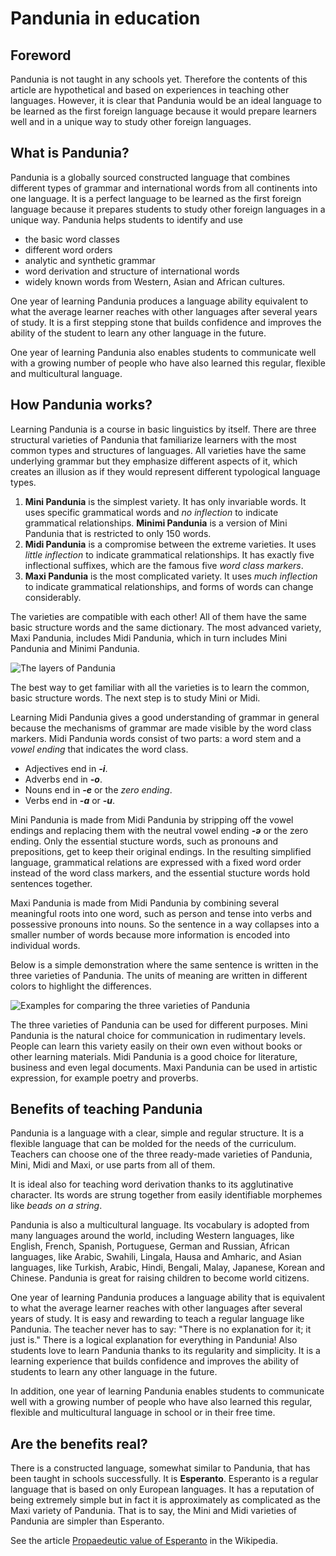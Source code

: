 # Pandunia in education

## Foreword

Pandunia is not taught in any schools yet.
Therefore the contents of this article are hypothetical and based on experiences in teaching other languages.
However, it is clear that Pandunia would be an ideal language to be learned as the first foreign language
because it would prepare learners well and in a unique way to study other foreign languages.


## What is Pandunia?

Pandunia is a globally sourced constructed language
that combines different types of grammar and international words from all continents into one language.
It is a perfect language to be learned as the first foreign language because it prepares students to study other foreign languages in a unique way.
Pandunia helps students to identify and use

- the basic word classes
- different word orders
- analytic and synthetic grammar
- word derivation and structure of international words
- widely known words from Western, Asian and African cultures.

One year of learning Pandunia produces a language ability equivalent to what the average learner reaches with other languages after several years of study.
It is a first stepping stone that builds confidence and improves the ability of the student to learn any other language in the future.

One year of learning Pandunia also enables students to communicate well with a growing number of people
who have also learned this regular, flexible and multicultural language.


## How Pandunia works?

Learning Pandunia is a course in basic linguistics by itself.
There are three structural varieties of Pandunia
that familiarize learners with the most common types and structures of languages.
All varieties have the same underlying grammar but they emphasize different aspects of it,
which creates an illusion as if they would represent different typological language types.

1. **Mini Pandunia** is the simplest variety.
   It has only invariable words.
   It uses specific grammatical words and *no inflection* to indicate grammatical relationships.
   **Minimi Pandunia** is a version of Mini Pandunia that is restricted to only 150 words.
2. **Midi Pandunia** is a compromise between the extreme varieties.
   It uses *little inflection* to indicate grammatical relationships.
   It has exactly five inflectional suffixes, which are the famous five *word class markers*.
3. **Maxi Pandunia** is the most complicated variety.
   It uses *much inflection* to indicate grammatical relationships,
   and forms of words can change considerably.

The varieties are compatible with each other!
All of them have the same basic structure words and the same dictionary.
The most advanced variety, Maxi Pandunia, includes Midi Pandunia, which in turn includes Mini Pandunia and Minimi Pandunia.

![](http://www.pandunia.info/grafe/pandunia-3.png "The layers of Pandunia")

The best way to get familiar with all the varieties is to learn the common, basic structure words.
The next step is to study Mini or Midi.

Learning Midi Pandunia gives a good understanding of grammar in general
because the mechanisms of grammar are made visible by the word class markers.
Midi Pandunia words consist of two parts:
a word stem and a *vowel ending* that indicates the word class.

- Adjectives end in ***-i***.
- Adverbs end in ***-o***.
- Nouns end in ***-e*** or the *zero ending*.
- Verbs end in ***-a*** or ***-u***.

Mini Pandunia is made from Midi Pandunia by stripping off the vowel endings
and replacing them with the neutral vowel ending ***-ə*** or the zero ending.
Only the essential stucture words, such as pronouns and prepositions, get to keep their original endings.
In the resulting simplified language, grammatical relations are expressed with a fixed word order instead of the word class markers,
and the essential stucture words hold sentences together.

Maxi Pandunia is made from Midi Pandunia by combining several meaningful roots into one word,
such as person and tense into verbs and possessive pronouns into nouns.
So the sentence in a way collapses into a smaller number of words
because more information is encoded into individual words.

Below is a simple demonstration where the same sentence is written in the three varieties of Pandunia.
The units of meaning are written in different colors to highlight the differences.

![](http://www.pandunia.info/grafe/Mini-Midi-Maxi_ENG.png "Examples for comparing the three varieties of Pandunia")

The three varieties of Pandunia can be used for different purposes.
Mini Pandunia is the natural choice for communication in rudimentary levels.
People can learn this variety easily on their own even without books or other learning materials.
Midi Pandunia is a good choice for literature, business and even legal documents.
Maxi Pandunia can be used in artistic expression, for example poetry and proverbs.


## Benefits of teaching Pandunia

Pandunia is a language with a clear, simple and regular structure.
It is a flexible language that can be molded for the needs of the curriculum.
Teachers can choose one of the three ready-made varieties of Pandunia, Mini, Midi and Maxi,
or use parts from all of them.

It is ideal also for teaching word derivation thanks to its agglutinative character.
Its words are strung together from easily identifiable morphemes like *beads on a string*.

Pandunia is also a multicultural language.
Its vocabulary is adopted from many languages around the world,
including Western languages, like English, French, Spanish, Portuguese, German and Russian,
African languages, like Arabic, Swahili, Lingala, Hausa and Amharic,
and Asian languages, like Turkish, Arabic, Hindi, Bengali, Malay, Japanese, Korean and Chinese.
Pandunia is great for raising children to become world citizens.

One year of learning Pandunia produces a language ability
that is equivalent to what the average learner reaches with other languages after several years of study.
It is easy and rewarding to teach a regular language like Pandunia.
The teacher never has to say: "There is no explanation for it; it just is."
There is a logical explanation for everything in Pandunia!
Also students love to learn Pandunia thanks to its regularity and simplicity.
It is a learning experience that builds confidence and improves the ability of students to learn any other language in the future.

In addition, one year of learning Pandunia enables students to communicate well with a growing number of people
who have also learned this regular, flexible and multicultural language in school or in their free time.

## Are the benefits real?

There is a constructed language, somewhat similar to Pandunia, that has been taught in schools successfully.
It is **Esperanto**.
Esperanto is a regular language that is based on only European languages.
It has a reputation of being extremely simple but in fact it is approximately as complicated as the Maxi variety of Pandunia.
That is to say, the Mini and Midi varieties of Pandunia are simpler than Esperanto.

See the article [Propaedeutic value of Esperanto](https://en.wikipedia.org/wiki/Propaedeutic_value_of_Esperanto) in the Wikipedia.

